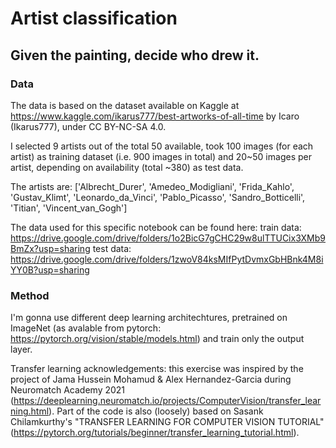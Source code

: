 # Artist classification
## Given the painting, decide who drew it.

### Data
The data is based on the dataset available on Kaggle at https://www.kaggle.com/ikarus777/best-artworks-of-all-time by Icaro (Ikarus777), under CC BY-NC-SA 4.0.

I selected 9 artists out of the total 50 available, took 100 images (for each artist) as training dataset (i.e. 900 images in total) and 20~50 images per artist, depending on availability (total ~380) as test data.

The artists are:
['Albrecht_Durer', 'Amedeo_Modigliani', 'Frida_Kahlo', 'Gustav_Klimt', 'Leonardo_da_Vinci', 'Pablo_Picasso', 'Sandro_Botticelli', 'Titian', 'Vincent_van_Gogh']

The data used for this specific notebook can be found here:
train data: https://drive.google.com/drive/folders/1o2BicG7gCHC29w8ulTTUCix3XMb9BmZx?usp=sharing
test data: https://drive.google.com/drive/folders/1zwoV84ksMIfPytDvmxGbHBnk4M8iYY0B?usp=sharing

### Method
I'm gonna use different deep learning architechtures, pretrained on ImageNet (as avalable from pytorch: https://pytorch.org/vision/stable/models.html) and train only the output layer.

Transfer learning acknowledgements: this exercise was inspired by the project of Jama Hussein Mohamud & Alex Hernandez-Garcia during Neuromatch Academy 2021 (https://deeplearning.neuromatch.io/projects/ComputerVision/transfer_learning.html). Part of the code is also (loosely) based on Sasank Chilamkurthy's "TRANSFER LEARNING FOR COMPUTER VISION TUTORIAL" (https://pytorch.org/tutorials/beginner/transfer_learning_tutorial.html).

